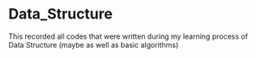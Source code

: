 # Data_Structure
This recorded all codes that were written during my learning process of Data Structure (maybe as well as basic algorithms)
